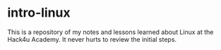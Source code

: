 # intro-linux
This is a repository of my notes and lessons learned about Linux at the Hack4u Academy. It never hurts to review the initial steps.
